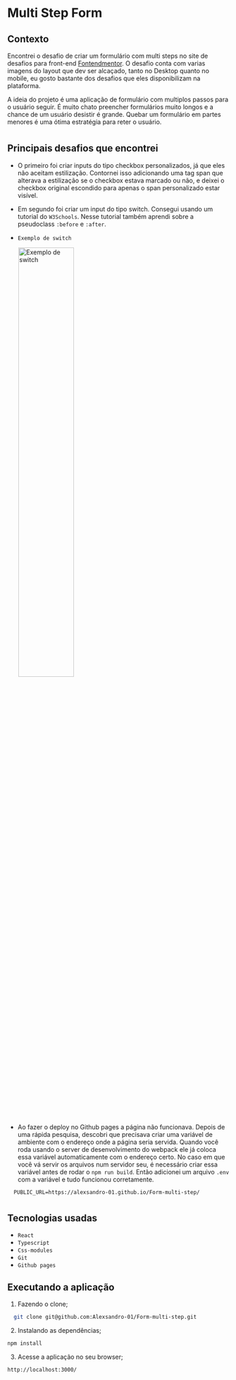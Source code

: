 # Multi Step Form

## Contexto
Encontrei o desafio de criar um formulário com multi steps no site de desafios para front-end [Fontendmentor](https://www.frontendmentor.io/challenges/multistep-form-YVAnSdqQBJ). O desafio conta com varias imagens do layout que dev ser alcaçado, tanto no Desktop quanto no mobile, eu gosto bastante dos desafios que eles disponibilizam na plataforma.

A ideia do projeto é uma aplicação de formulário com multiplos passos para o usuário seguir. É muito chato preencher formulários muito longos e a chance de um usuário desistir é grande. Quebar um formulário em partes menores é uma ótima estratégia para reter o usuário.

# 
## Principais desafios que encontrei

* O primeiro foi criar inputs do tipo checkbox personalizados, já que eles não aceitam estilização. Contornei isso adicionando uma tag span que alterava a estilização se o checkbox estava marcado ou não, e deixei o checkbox original escondido para apenas o span personalizado estar visível.

* Em segundo foi criar um input do tipo switch. Consegui usando um tutorial do `W3Schools`. Nesse tutorial também aprendi sobre a pseudoclass `:before` e `:after`.

* `Exemplo de switch`

<img width="50%" style="margin: 0 0 25px 25px" src="src/assets/images/switch.gif" alt="Exemplo de switch">

* Ao fazer o deploy no Github pages a página não funcionava. Depois de uma rápida pesquisa, descobri que precisava criar uma variável de ambiente com o endereço onde a página seria servida. 
Quando você roda usando o server de desenvolvimento do webpack ele já coloca essa variável automaticamente com o endereço certo. No caso em que você vá servir os arquivos num servidor seu, é necessário criar essa variável antes de rodar o `npm run build`. Então adicionei um arquivo `.env` com a variável e tudo funcionou corretamente.

```env
  PUBLIC_URL=https://alexsandro-01.github.io/Form-multi-step/
```
# 

## Tecnologias usadas

* `React`
* `Typescript`
* `Css-modules`
* `Git`
* `Github pages`


## Executando a aplicação

1. Fazendo o clone;

```bash
  git clone git@github.com:Alexsandro-01/Form-multi-step.git
``` 

2. Instalando as dependências;

```bash
npm install
``` 

3. Acesse a aplicação no seu browser;

```
http://localhost:3000/
```